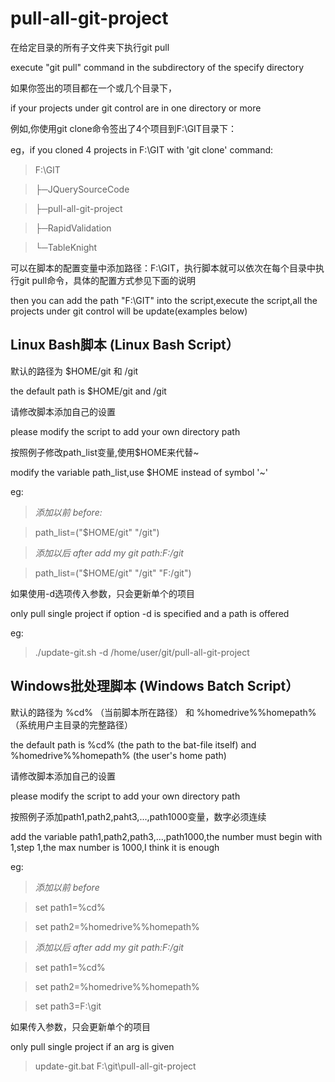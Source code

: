 pull-all-git-project
====================

在给定目录的所有子文件夹下执行git pull

execute "git pull" command in the subdirectory of the specify directory

如果你签出的项目都在一个或几个目录下，

if your projects under git control are in one directory or more

例如,你使用git clone命令签出了4个项目到F:\GIT目录下：

eg，if you cloned 4 projects in F:\GIT with 'git clone' command:

>F:\GIT

>├─JQuerySourceCode

>├─pull-all-git-project

>├─RapidValidation

>└─TableKnight

可以在脚本的配置变量中添加路径：F:\GIT，执行脚本就可以依次在每个目录中执行git pull命令，具体的配置方式参见下面的说明

then you can add the path "F:\GIT" into the script,execute the script,all the projects under git control will be update(examples below)

Linux Bash脚本 (Linux Bash Script）
--------------------

默认的路径为 $HOME/git 和 /git

the default path is $HOME/git and /git

请修改脚本添加自己的设置

please modify the script to add your own directory path

按照例子修改path\_list变量,使用$HOME来代替~

modify the variable path\_list,use $HOME instead of symbol '~'

eg:

>*添加以前 before:*

>path\_list=("$HOME/git" "/git")

>*添加以后 after add my git path:F:/git*

>path\_list=("$HOME/git" "/git" "F:/git")

如果使用-d选项传入参数，只会更新单个的项目

only pull single project if option -d is specified and a path is offered

eg:

>./update-git.sh -d /home/user/git/pull-all-git-project

Windows批处理脚本 (Windows Batch Script）
--------------------

默认的路径为 %cd% （当前脚本所在路径） 和 %homedrive%%homepath% （系统用户主目录的完整路径）

the default path is %cd% (the path to the bat-file itself) and %homedrive%%homepath% (the user's home path)

请修改脚本添加自己的设置

please modify the script to add your own directory path

按照例子添加path1,path2,paht3,...,path1000变量，数字必须连续

add the variable path1,path2,path3,...,path1000,the number must begin with 1,step 1,the max number is 1000,I think it is enough

eg:

>*添加以前 before*

>set path1=%cd%

>set path2=%homedrive%%homepath%

>*添加以后 after add my git path:F:/git*

>set path1=%cd%

>set path2=%homedrive%%homepath%

>set path3=F:\git 

如果传入参数，只会更新单个的项目

only pull single project if an arg is given

>update-git.bat F:\git\pull-all-git-project

